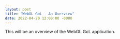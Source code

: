 ```yaml
---
layout: post
title: "WebGL GoL - An Overview"
date: 2022-04-20 12:00:00 -0000
---
```


This will be an overview of the WebGL GoL application.
